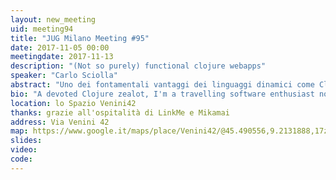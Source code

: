 ```yaml
---
layout: new_meeting
uid: meeting94
title: "JUG Milano Meeting #95"
date: 2017-11-05 00:00
meetingdate: 2017-11-13
description: "(Not so purely) functional clojure webapps"
speaker: "Carlo Sciolla"
abstract: "Uno dei fontamentali vantaggi dei linguaggi dinamici come Clojure e' quello del rapido round trip per il developer, che non deve aspettare compilatori o VM bootstrap per aggiornare il codice in esecuzione di un'applicazione. In questo show-and-tell andremo a costruire una webapp usando Clojure[Script], esplorando i vari costrutti del linguaggio e analizzando pro e contro (quali?) di questo linguaggio funzionale sulla cara vecchia JVM"
bio: "A devoted Clojure zealot, I'm a travelling software enthusiast now settled in Amsterdam, the Netherlands. Have had the coder / architect / CTO / event organizer hats in different contexts and markets, I now work in logistics as a clojure developer and devops, making the logistic world a better place. I also help organizing the Dutch Clojure Days, one of the major clojure conferences in Europe, and am hosting a 100-long streak (and counting) of clojure meetups at @amsclj"
location: lo Spazio Venini42
thanks: grazie all'ospitalità di LinkMe e Mikamai
address: Via Venini 42
map: https://www.google.it/maps/place/Venini42/@45.490556,9.2131888,17z/data=!3m1!4b1!4m5!3m4!1s0x4786c6de20e6362f:0xc95afb6f555f4ed6!8m2!3d45.490556!4d9.2153775
slides: 
video: 
code: 
---
```


